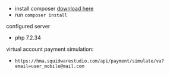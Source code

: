 - install composer [download here](https://getcomposer.org/Composer-Setup.exe)
- run `composer install`

configured server
- php 7.2.34

virtual account payment simulation:
- `https://hma.squidwarestudio.com/api/payment/simulate/va?email=user_mobile@mail.com`